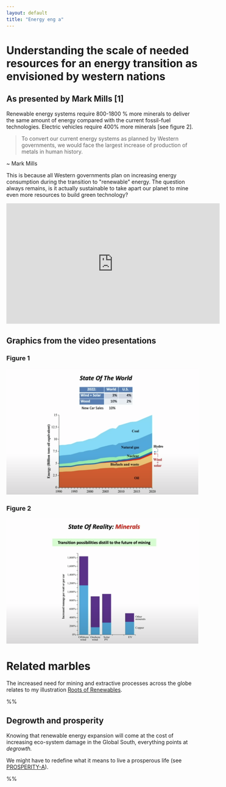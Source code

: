 ```yaml
---
layout: default
title: "Energy eng a"
---
```

# Understanding the scale of needed resources for an energy transition as envisioned by western nations
## As presented by Mark Mills [1]
Renewable energy systems require 800-1800 % more minerals to deliver the same amount of energy compared with the current fossil-fuel technologies. Electric vehicles require 400% more minerals [see figure 2].

>To convert our current energy systems as planned by Western governments, we would face the largest increase of production of metals in human history.
>
~ Mark Mills

This is because all Western governments plan on increasing energy consumption during the transition to "renewable" energy. The question always remains, is it actually sustainable to take apart our planet to mine even more resources to build green technology?

<center><iframe width="560" height="315" src="https://www.youtube.com/embed/sgOEGKDVvsg?si=SpxArLbni58gAdht" title="YouTube video player" frameborder="0" allow="accelerometer; autoplay; clipboard-write; encrypted-media; gyroscope; picture-in-picture; web-share" referrerpolicy="strict-origin-when-cross-origin" allowfullscreen></iframe></center>


## Graphics from the video presentations

### Figure 1
![](media/cleanshot_2024-09-04-at-22-17-31@2x.png)

### Figure 2
![](media/cleanshot_2024-09-04-at-22-16-10@2x.png)


# Related marbles 
The increased need for mining and extractive processes across the globe relates to my illustration [Roots of Renewables](ROOTS-OF-RENEWABLES.md).

%%
## Degrowth and prosperity
Knowing that renewable energy expansion will come at the cost of increasing eco-system damage in the Global South, everything points at *degrowth.*

We might have to redefine what it means to live a prosperous life (see [PROSPERITY-A](PROSPERITY-A.md)).

%%

